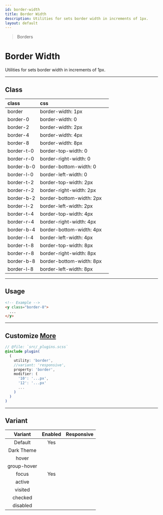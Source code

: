 ```yaml
---
id: border-width
title: Border Width
description: Utilities for sets border width in increments of 1px.
layout: default
---
```


> Borders

# Border Width

Utilities for sets border width in increments of 1px.

---

## Class

| <span class="px-3 py-1 text-white dark:text-charcoal-100 bg-charcoal-100 dark:bg-gray-600 rounded-full">class</span> | <span class="px-3 py-1 text-white dark:text-charcoal-100 bg-charcoal-100 dark:bg-gray-600 rounded-full">css</span> | |
|:--|:--|:-:|
| border | border-width: 1px | <y class="w-16 h-8 bg-gray-300 border border-gray-900"></y> |
| border-0 | border-width: 0 | <y class="w-16 h-8 bg-gray-300 border-0 border-gray-900"></y> |
| border-2 | border-width: 2px | <y class="w-16 h-8 bg-gray-300 border-2 border-gray-900"></y> |
| border-4 | border-width: 4px | <y class="w-16 h-8 bg-gray-300 border-4 border-gray-900"></y> |
| border-8 | border-width: 8px | <y class="w-16 h-8 bg-gray-300 border-8 border-gray-900"></y> |
| border-t-0 | border-top-width: 0 | <y class="w-16 h-8 bg-gray-300 border border-t-0 border-gray-900"></y> |
| border-r-0 | border-right-width: 0 | <y class="w-16 h-8 bg-gray-300 border border-r-0 border-gray-900"></y> |
| border-b-0 | border-bottom-width: 0 | <y class="w-16 h-8 bg-gray-300 border border-b-0 border-gray-900"></y> |
| border-l-0 | border-left-width: 0 | <y class="w-16 h-8 bg-gray-300 border border-l-0 border-gray-900"></y> |
| border-t-2 | border-top-width: 2px | <y class="w-16 h-8 bg-gray-300 border border-t-2 border-gray-900"></y> |
| border-r-2 | border-right-width: 2px | <y class="w-16 h-8 bg-gray-300 border border-r-2 border-gray-900"></y> |
| border-b-2 | border-bottom-width: 2px | <y class="w-16 h-8 bg-gray-300 border border-b-2 border-gray-900"></y> |
| border-l-2 | border-left-width: 2px | <y class="w-16 h-8 bg-gray-300 border border-l-2 border-gray-900"></y> |
| border-t-4 | border-top-width: 4px | <y class="w-16 h-8 bg-gray-300 border border-t-4 border-gray-900"></y> |
| border-r-4 | border-right-width: 4px | <y class="w-16 h-8 bg-gray-300 border border-r-4 border-gray-900"></y> |
| border-b-4 | border-bottom-width: 4px | <y class="w-16 h-8 bg-gray-300 border border-b-4 border-gray-900"></y> |
| border-l-4 | border-left-width: 4px | <y class="w-16 h-8 bg-gray-300 border border-l-4 border-gray-900"></y> |
| border-t-8 | border-top-width: 8px | <y class="w-16 h-8 bg-gray-300 border border-t-8 border-gray-900"></y> |
| border-r-8 | border-right-width: 8px | <y class="w-16 h-8 bg-gray-300 border border-r-8 border-gray-900"></y> |
| border-b-8 | border-bottom-width: 8px | <y class="w-16 h-8 bg-gray-300 border border-b-8 border-gray-900"></y> |
| border-l-8 | border-left-width: 8px | <y class="w-16 h-8 bg-gray-300 border border-l-8 border-gray-900"></y> |

---

## Usage

<y class="px-4 my-2 mx-auto w-56">
  <y class="p-4 bg-gray-400 border-8">
    <y class="w-full h-24 bg-gray-500"></y>
  </y>
</y>

```html
<!-- Example -->
<y class="border-8">
  ...
</y>
```

---

## Customize <a class="ml-1 px-2 py-1 text-sm text-gray-600 dark:text-charcoal-100 bg-gray-300 dark:bg-gray-600" href="/plugin-api/">More</a>

```scss
// @file: `src/_plugins.scss`
@include plugin(
  (
    utility: 'border',
    //variant: 'responsive',
    property: 'border',
    modifier: (
      '10': '...px',
      '12': '...px'
      ...
    )
  )
)
```

---

## Variant

| <span class="font-semibold underline">Variant</span> | <span class="font-semibold underline">Enabled</span> | <span class="font-semibold underline">Responsive</span> |
|:-:|:-:|:-:|
| Default | Yes | |
| Dark Theme | | |
| hover| | |
| group-hover | | |
| focus | Yes | |
| active | | |
| visited | | |
| checked | | |
| disabled | | |